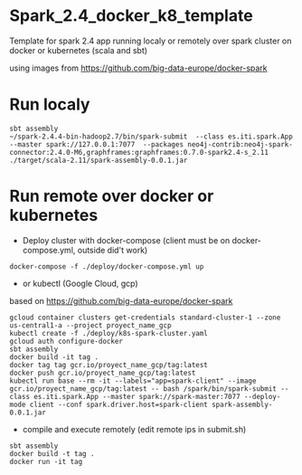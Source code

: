 # Spark_2.4_docker_k8_template

Template for spark 2.4 app running localy or remotely over spark cluster on docker or kubernetes (scala and sbt)

using images from https://github.com/big-data-europe/docker-spark

# Run localy

```
sbt assembly
~/spark-2.4.4-bin-hadoop2.7/bin/spark-submit  --class es.iti.spark.App  --master spark://127.0.0.1:7077  --packages neo4j-contrib:neo4j-spark-connector:2.4.0-M6,graphframes:graphframes:0.7.0-spark2.4-s_2.11  ./target/scala-2.11/spark-assembly-0.0.1.jar
```


# Run remote over docker or kubernetes

* Deploy cluster with docker-compose (client must be on docker-compose.yml, outside did't work)

```
docker-compose -f ./deploy/docker-compose.yml up
```

* or kubectl (Google Cloud, gcp)

based on https://github.com/big-data-europe/docker-spark

```
gcloud container clusters get-credentials standard-cluster-1 --zone us-central1-a --project proyect_name_gcp
kubectl create -f ./deploy/k8s-spark-cluster.yaml
gcloud auth configure-docker
sbt assembly
docker build -it tag .
docker tag tag gcr.io/proyect_name_gcp/tag:latest
docker push gcr.io/proyect_name_gcp/tag:latest
kubectl run base --rm -it --labels="app=spark-client" --image gcr.io/proyect_name_gcp/tag:latest -- bash /spark/bin/spark-submit --class es.iti.spark.App --master spark://spark-master:7077 --deploy-mode client --conf spark.driver.host=spark-client spark-assembly-0.0.1.jar
```

* compile and execute remotely (edit remote ips in submit.sh)

```
sbt assembly
docker build -t tag .
docker run -it tag
```



